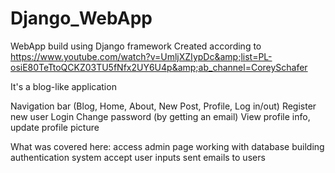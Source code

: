 # Django_WebApp
WebApp build using Django framework 
Created according to https://www.youtube.com/watch?v=UmljXZIypDc&amp;list=PL-osiE80TeTtoQCKZ03TU5fNfx2UY6U4p&amp;ab_channel=CoreySchafer


It's a blog-like application

Navigation bar (Blog, Home, About, 	New Post, Profile, Log in/out)
Register new user
Login
Change password (by getting an email)
View profile info, update profile picture



What was covered here:
	access admin page
	working with database
	building authentication system
	accept user inputs
	sent emails to users

